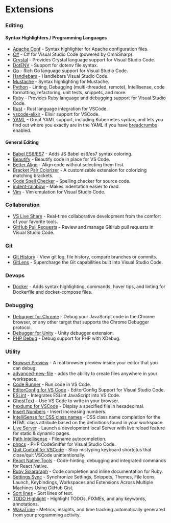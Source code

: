 # Extensions

### Editing

#### Syntax Highlighters / Programming Languages

* [Apache Conf](https://marketplace.visualstudio.com/items?itemName=mrmlnc.vscode-apache) - Syntax highlighter for Apache configuration files.
* [C\#](https://marketplace.visualstudio.com/items?itemName=ms-vscode.csharp) - C\# for Visual Studio Code \(powered by OmniSharp\).
* [Crystal](https://marketplace.visualstudio.com/items?itemName=g3ortega.crystal) - Provides Crystal language support for Visual Studio Code.
* [DotENV](https://marketplace.visualstudio.com/items?itemName=mikestead.dotenv) - Support for dotenv file syntax.
* [Go](https://marketplace.visualstudio.com/items?itemName=ms-vscode.go) - Rich Go language support for Visual Studio Code.
* [Handlebars](https://marketplace.visualstudio.com/items?itemName=andrejunges.handlebars) - Handlebars Visual Studio Code.
* [Mustache](https://marketplace.visualstudio.com/items?itemName=dawhite.mustache) - Syntax highlighting for Mustache.
* [Python](https://marketplace.visualstudio.com/items?itemName=ms-python.python) - Linting, Debugging \(multi-threaded, remote\), Intellisense, code formatting, refactoring, unit tests, snippets, and more.
* [Ruby](https://marketplace.visualstudio.com/items?itemName=rebornix.ruby) - Provides Ruby language and debugging support for Visual Studio Code.
* [Rust](https://marketplace.visualstudio.com/items?itemName=kalitaalexey.vscode-rust) - Rust language integration for VSCode.
* [vscode-elixir](https://marketplace.visualstudio.com/items?itemName=mjmcloug.vscode-elixir) - Elixir support for VSCode.
* [YAML](https://marketplace.visualstudio.com/items?itemName=redhat.vscode-yaml) - Great YAML support, including Kubernetes syntax, and lets you find out where you exactly are in the YAML if you have [breadcrumbs](https://code.visualstudio.com/updates/v1_26#_breadcrumbs) enabled.

#### General Editing

* [Babel ES6/ES7](https://marketplace.visualstudio.com/items?itemName=dzannotti.vscode-babel-coloring) - Adds JS Babel es6/es7 syntax coloring.
* [Beautify](https://marketplace.visualstudio.com/items?itemName=HookyQR.beautify) - Beautify code in place for VS Code.
* [Better Align](https://marketplace.visualstudio.com/items?itemName=wwm.better-align) - Align code without selecting them first.
* [Bracket Pair Colorizer](https://marketplace.visualstudio.com/items?itemName=CoenraadS.bracket-pair-colorizer) - A customizable extension for colorizing matching brackets.
* [Code Spell Checker](https://marketplace.visualstudio.com/items?itemName=streetsidesoftware.code-spell-checker) - Spelling checker for source code.
* [indent-rainbow](https://marketplace.visualstudio.com/items?itemName=oderwat.indent-rainbow) - Makes indentation easier to read.
* [Vim](https://marketplace.visualstudio.com/items?itemName=vscodevim.vim) - Vim emulation for Visual Studio Code.

### Collaboration

* [VS Live Share](https://marketplace.visualstudio.com/items?itemName=MS-vsliveshare.vsliveshare) - Real-time collaborative development from the comfort of your favorite tools.
* [GitHub Pull Requests](https://marketplace.visualstudio.com/items?itemName=GitHub.vscode-pull-request-github) - Review and manage GitHub pull requests in Visual Studio Code.

### Git

* [Git History](https://marketplace.visualstudio.com/items?itemName=donjayamanne.githistory) - View git log, file history, compare branches or commits.
* [GitLens](https://marketplace.visualstudio.com/items?itemName=eamodio.gitlens) - Supercharge the Git capabilities built into Visual Studio Code.

### Devops

* [Docker](https://marketplace.visualstudio.com/items?itemName=peterjausovec.vscode-docker) - Adds syntax highlighting, commands, hover tips, and linting for Dockerfile and docker-compose files.

### Debugging

* [Debugger for Chrome](https://marketplace.visualstudio.com/items?itemName=msjsdiag.debugger-for-chrome) - Debug your JavaScript code in the Chrome browser, or any other target that supports the Chrome Debugger protocol.
* [Debugger for Unity](https://marketplace.visualstudio.com/items?itemName=unity.unity-debug) - Unity debugger extension.
* [PHP Debug](https://marketplace.visualstudio.com/items?itemName=felixfbecker.php-debug) - Debug support for PHP with XDebug.

### Utility

* [Browser Preview](https://github.com/auchenberg/vscode-browser-preview) - A real browser preview inside your editor that you can debug.
* [advanced-new-file](https://marketplace.visualstudio.com/items?itemName=patbenatar.advanced-new-file) - adds the ability to create files anywhere in your workspace.
* [Code Runner](https://marketplace.visualstudio.com/items?itemName=formulahendry.code-runner) - Run code in VS Code.
* [EditorConfig for VS Code](https://marketplace.visualstudio.com/items?itemName=editorconfig.editorconfig) - EditorConfig Support for Visual Studio Code.
* [ESLint](https://marketplace.visualstudio.com/items?itemName=dbaeumer.vscode-eslint) - Integrates ESLint JavaScript into VS Code.
* [GhostText](https://marketplace.visualstudio.com/items?itemName=tokoph.ghosttext) - Use VS Code to write in your browser.
* [hexdump for VSCode](https://marketplace.visualstudio.com/items?itemName=slevesque.vscode-hexdump) - Display a specified file in hexadecimal.
* [Insert Numbers](https://marketplace.visualstudio.com/items?itemName=asuka.insertnumbers) - Insert increasing numbers.
* [IntelliSense for CSS class names](https://marketplace.visualstudio.com/items?itemName=Zignd.html-css-class-completion) - CSS class name completion for the HTML class attribute based on the definitions found in your workspace.
* [Live Server](https://marketplace.visualstudio.com/items?itemName=ritwickdey.liveserver) - Launch a development local Server with live reload feature for static & dynamic pages.
* [Path Intellisense](https://marketplace.visualstudio.com/items?itemName=christian-kohler.path-intellisense) - Filename autocompletion.
* [phpcs](https://marketplace.visualstudio.com/items?itemName=ikappas.phpcs) - PHP CodeSniffer for Visual Studio Code.
* [Quit Control for VSCode](https://marketplace.visualstudio.com/items?itemName=artdiniz.quitcontrol-vscode) - Stop mistyping keyboard shortctus that close/quit VSCode unintentionally.
* [React Native Tools](https://marketplace.visualstudio.com/items?itemName=vsmobile.vscode-react-native) - Code-hinting, debugging and integrated commands for React Native.
* [Ruby Solargraph](https://marketplace.visualstudio.com/items?itemName=castwide.solargraph) - Code completion and inline documentation for Ruby.
* [Settings Sync](https://marketplace.visualstudio.com/items?itemName=shan.code-settings-sync) - Synchronize Settings, Snippets, Themes, File Icons, Launch, Keybindings, Workspaces and Extensions Across Multiple Machines Using GitHub Gist.
* [Sort lines](https://marketplace.visualstudio.com/items?itemName=tyriar.sort-lines) - Sort lines of text.
* [TODO Highlight](https://marketplace.visualstudio.com/items?itemName=wayou.vscode-todo-highlight) - Highlight TODOs, FIXMEs, and any keywords, annotations.
* [WakaTime](https://marketplace.visualstudio.com/items?itemName=wakatime.vscode-wakatime) - Metrics, insights, and time tracking automatically generated from your programming activity.





